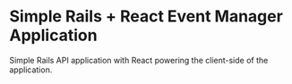 # Simple Rails + React Event Manager Application

Simple Rails API application with React powering the client-side of the application.

